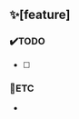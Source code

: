 <!-- 주석 부분 모두 지우고 작성 -->
## ✨[feature] <!-- 기능 --> 
<!-- 추가하려는 기능에 대한 명세 -->

### ✔️TODO
- [ ] 


### 📌ETC
- 